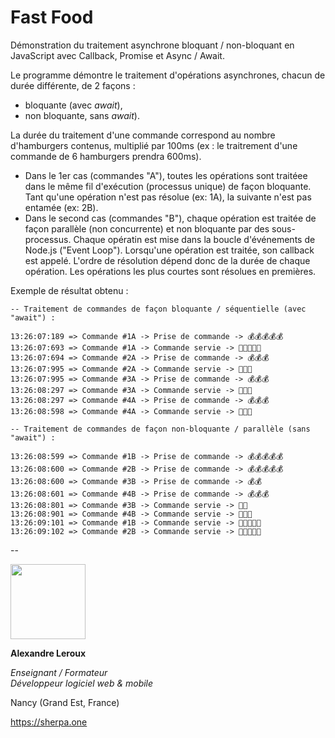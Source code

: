 # Fast Food

Démonstration du traitement asynchrone bloquant / non-bloquant en JavaScript avec Callback, Promise et Async / Await.

Le programme démontre le traitement d'opérations asynchrones, chacun de durée différente, de 2 façons :

- bloquante (avec _await_),
- non bloquante, sans _await_).

La durée du traitement d'une commande correspond au nombre d'hamburgers contenus, multiplié par 100ms (ex : le traitrement d'une commande de 6 hamburgers prendra 600ms).

- Dans le 1er cas (commandes "A"), toutes les opérations sont traitéee dans le même fil d'exécution (processus unique) de façon bloquante. Tant qu'une opération n'est pas résolue (ex: 1A), la suivante n'est pas entamée (ex: 2B).
- Dans le second cas (commandes "B"), chaque opération est traitée de façon parallèle (non concurrente) et non bloquante par des sous-processus. Chaque opératin est mise dans la boucle d'événements de Node.js ("Event Loop"). Lorsqu'une opération est traitée, son callback est appelé. L'ordre de résolution dépend donc de la durée de chaque opération. Les opérations les plus courtes sont résolues en premières.

Exemple de résultat obtenu :

```
-- Traitement de commandes de façon bloquante / séquentielle (avec "await") :

13:26:07:189 => Commande #1A -> Prise de commande -> 💰💰💰💰💰
13:26:07:693 => Commande #1A -> Commande servie -> 🍔🍔🍔🍔🍔
13:26:07:694 => Commande #2A -> Prise de commande -> 💰💰💰
13:26:07:995 => Commande #2A -> Commande servie -> 🍔🍔🍔
13:26:07:995 => Commande #3A -> Prise de commande -> 💰💰💰
13:26:08:297 => Commande #3A -> Commande servie -> 🍔🍔🍔
13:26:08:297 => Commande #4A -> Prise de commande -> 💰💰💰
13:26:08:598 => Commande #4A -> Commande servie -> 🍔🍔🍔

-- Traitement de commandes de façon non-bloquante / parallèle (sans "await") :

13:26:08:599 => Commande #1B -> Prise de commande -> 💰💰💰💰💰
13:26:08:600 => Commande #2B -> Prise de commande -> 💰💰💰💰💰
13:26:08:600 => Commande #3B -> Prise de commande -> 💰💰
13:26:08:601 => Commande #4B -> Prise de commande -> 💰💰💰
13:26:08:801 => Commande #3B -> Commande servie -> 🍔🍔
13:26:08:901 => Commande #4B -> Commande servie -> 🍔🍔🍔
13:26:09:101 => Commande #1B -> Commande servie -> 🍔🍔🍔🍔🍔
13:26:09:102 => Commande #2B -> Commande servie -> 🍔🍔🍔🍔🍔
```

--

<img src="https://sherpa.one/images/sherpa-logotype.png" width="120px">

**Alexandre Leroux**

_Enseignant / Formateur_<br>
_Développeur logiciel web & mobile_

Nancy (Grand Est, France)

https://sherpa.one
